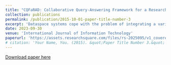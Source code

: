 ```yaml
---
title: "CQFaRAD: Collaborative Query-Answering Framework for a Research Article Dataspace"
collection: publications
permalink: /publication/2015-10-01-paper-title-number-3
excerpt: 'Dataspace systems cope with the problem of integrating a variety of data based on its structures and semantics such as structured, semi-structured, and unstructured data, and returns the best-effort or approximate answers to their users. The existing works on query answering in a dataspace system are contentbased and paid attention to return the best answers to the users without taking care of their preferences. This paper aims to consider not only the content-based information but also the users’ preferences while answering the users’ queries. Therefore, we present a Collaborative Query-Answering Framework for a Research Article Dataspace (CQFaRAD) that helps to efficiently answer the users’ queries and returns more prominent answers to them. In this work, we present a collaborative approach that adopts the advantages of existing content-based and users’ preferences-based approaches. To achieve this task, we use the BERT model to represent our dataspace and users’ query. We have validated our proposed approach on the research papers dataset available on Kaggle. The experimental results show that our approach works fairly well to return relevant information to the users'
date: 2023-09-30
venue: 'International Journal of Information Technology'
paperurl: 'https://assets.researchsquare.com/files/rs-2025095/v1_covered.pdf?c=1665223169'
# citation: 'Your Name, You. (2015). &quot;Paper Title Number 3.&quot; <i>Journal 1</i>. 1(3).'
---
```

<!-- This paper is about the number 3. The number 4 is left for future work. -->

[Download paper here](https://assets.researchsquare.com/files/rs-2025095/v1_covered.pdf?c=1665223169)

<!-- Recommended citation: Your Name, You. (2015). "Paper Title Number 3." <i>Journal 1</i>. 1(3). -->